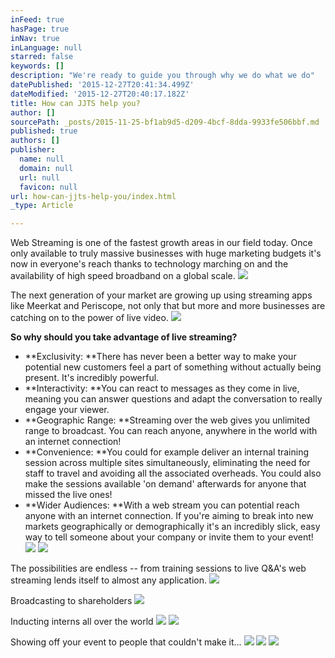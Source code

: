 ```yaml
---
inFeed: true
hasPage: true
inNav: true
inLanguage: null
starred: false
keywords: []
description: "We're ready to guide you through why we do what we do"
datePublished: '2015-12-27T20:41:34.499Z'
dateModified: '2015-12-27T20:40:17.182Z'
title: How can JJTS help you?
author: []
sourcePath: _posts/2015-11-25-bf1ab9d5-d209-4bcf-8dda-9933fe506bbf.md
published: true
authors: []
publisher:
  name: null
  domain: null
  url: null
  favicon: null
url: how-can-jjts-help-you/index.html
_type: Article

---
```

Web Streaming is one of the fastest growth areas in our field today. Once only available to truly massive businesses with huge marketing budgets it's now in everyone's reach thanks to technology marching on and the availability of high speed broadband on a global scale.
![](https://the-grid-user-content.s3-us-west-2.amazonaws.com/986730b6-2df5-4c6c-83bb-6d22ea912dee.jpg)

The next generation of your market are growing up using streaming apps like Meerkat and Periscope, not only that but more and more businesses are catching on to the power of live video.
![](https://the-grid-user-content.s3-us-west-2.amazonaws.com/191febae-78a4-4870-86b0-15dabf93f80d.jpg)

**So why should you take advantage of live streaming?**

* **Exclusivity:  **There has never been a better way to make your potential new customers feel a part of something without actually being present. It's incredibly powerful.
* **Interactivity:  **You can react to messages as they come in live, meaning you can answer questions and adapt the conversation to really engage your viewer.
* **Geographic Range:  **Streaming over the web gives you unlimited range to broadcast. You can reach anyone, anywhere in the world with an internet connection!
* **Convenience:  **You could for example deliver an internal training session across multiple sites simultaneously, eliminating the need for staff to travel and avoiding all the associated overheads. You could also make the sessions available 'on demand' afterwards for anyone that missed the live ones!
* **Wider Audiences:  **With a web stream you can potential reach anyone with an internet connection. If you're aiming to break into new markets geographically or demographically it's an incredibly slick, easy way to tell someone about your company or invite them to your event!
![](https://the-grid-user-content.s3-us-west-2.amazonaws.com/3a4fc26b-697d-4f65-b713-421313696aa4.jpg)
![](https://the-grid-user-content.s3-us-west-2.amazonaws.com/fa94c063-51e2-4b89-88d5-61f91b1f4b28.jpg)

The possibilities are endless -- from training sessions to live Q&A's web streaming lends itself to almost any application.
![](https://the-grid-user-content.s3-us-west-2.amazonaws.com/27e48f15-1260-4cc5-9671-e999a0b3f2fa.jpg)

Broadcasting to shareholders
![](https://the-grid-user-content.s3-us-west-2.amazonaws.com/8f3268f9-0531-4865-9996-af4dbf8ccfcb.jpg)

Inducting interns all over the world
![](https://the-grid-user-content.s3-us-west-2.amazonaws.com/9485fa3c-232b-4f4c-8283-806ab86d4e95.jpg)
![](https://the-grid-user-content.s3-us-west-2.amazonaws.com/1532ad5c-b8a5-4360-a77e-6edec729c146.gif)

Showing off your event to people that couldn't make it...
![](https://the-grid-user-content.s3-us-west-2.amazonaws.com/1e9f0c2e-f5c1-40a5-b244-2d4e11816120.jpg)
![](https://the-grid-user-content.s3-us-west-2.amazonaws.com/6782593d-6560-4fc8-87f8-889c0a500b4d.jpg)
![](https://the-grid-user-content.s3-us-west-2.amazonaws.com/4591bdf6-5429-4b51-bd35-91be502cfe9c.jpg)